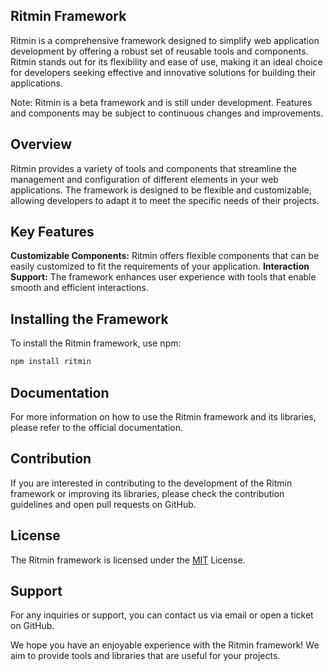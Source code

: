 ## Ritmin Framework
Ritmin is a comprehensive framework designed to simplify web application development by offering a robust set of reusable tools and components. Ritmin stands out for its flexibility and ease of use, making it an ideal choice for developers seeking effective and innovative solutions for building their applications.

Note: Ritmin is a beta framework and is still under development. Features and components may be subject to continuous changes and improvements.

## Overview
Ritmin provides a variety of tools and components that streamline the management and configuration of different elements in your web applications. The framework is designed to be flexible and customizable, allowing developers to adapt it to meet the specific needs of their projects.

## Key Features
 **Customizable Components:** Ritmin offers flexible components that can be easily customized to fit the requirements of your application.
 **Interaction Support:** The framework enhances user experience with tools that enable smooth and efficient interactions.
## Installing the Framework
To install the Ritmin framework, use npm:
``` bash
npm install ritmin
```
## Documentation
For more information on how to use the Ritmin framework and its libraries, please refer to the official documentation.

## Contribution
If you are interested in contributing to the development of the Ritmin framework or improving its libraries, please check the contribution guidelines and open pull requests on GitHub.

## License
The Ritmin framework is licensed under the [MIT](LICENSE.txt) License.
## Support
For any inquiries or support, you can contact us via email or open a ticket on GitHub.

We hope you have an enjoyable experience with the Ritmin framework! We aim to provide tools and libraries that are useful for your projects.

